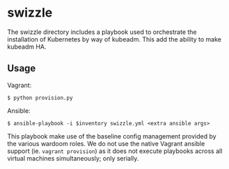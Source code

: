swizzle
=======
The swizzle directory includes a playbook used to orchestrate the installation of Kubernetes by way of kubeadm. This add the ability to make kubeadm HA.

Usage
-----
Vagrant:
```
$ python provision.py
```

Ansible:
```
$ ansible-playbook -i $inventory swizzle.yml <extra ansible args>
```

This playbook make use of the baseline config management provided by the various wardoom roles. We do not use the native Vagrant ansible support (ie. `vagrant provision`) as it does not execute playbooks across all virtual machines simultaneously; only serially.

